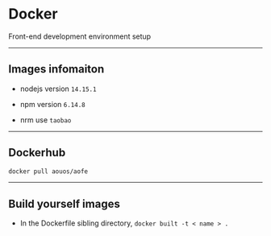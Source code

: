 # Docker

Front-end development environment setup

---

## Images infomaiton

- nodejs version `14.15.1`

- npm version `6.14.8`

- nrm use `taobao`

---

## Dockerhub

```bash
docker pull aouos/aofe
```
---

## Build yourself images

- In the Dockerfile sibling directory, `docker built -t < name > .`